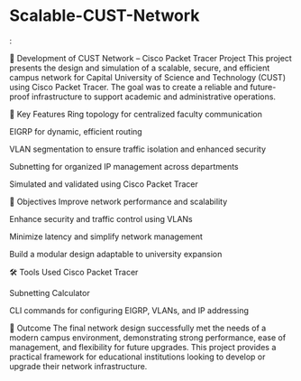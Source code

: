 # Scalable-CUST-Network
:

🚀 Development of CUST Network – Cisco Packet Tracer Project
This project presents the design and simulation of a scalable, secure, and efficient campus network for Capital University of Science and Technology (CUST) using Cisco Packet Tracer. The goal was to create a reliable and future-proof infrastructure to support academic and administrative operations.

📌 Key Features
Ring topology for centralized faculty communication

EIGRP for dynamic, efficient routing

VLAN segmentation to ensure traffic isolation and enhanced security

Subnetting for organized IP management across departments

Simulated and validated using Cisco Packet Tracer

🎯 Objectives
Improve network performance and scalability

Enhance security and traffic control using VLANs

Minimize latency and simplify network management

Build a modular design adaptable to university expansion

🛠️ Tools Used
Cisco Packet Tracer

Subnetting Calculator

CLI commands for configuring EIGRP, VLANs, and IP addressing

📘 Outcome
The final network design successfully met the needs of a modern campus environment, demonstrating strong performance, ease of management, and flexibility for future upgrades. This project provides a practical framework for educational institutions looking to develop or upgrade their network infrastructure.

